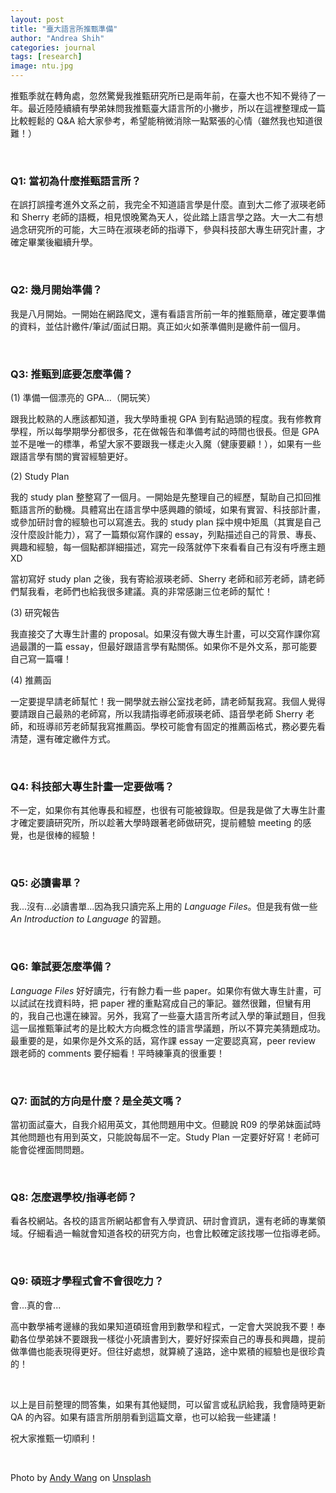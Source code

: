 ```yaml
---
layout: post
title: "臺大語言所推甄準備"
author: "Andrea Shih"
categories: journal
tags: [research]
image: ntu.jpg
---
```


推甄季就在轉角處，忽然驚覺我推甄研究所已是兩年前，在臺大也不知不覺待了一年。最近陸陸續續有學弟妹問我推甄臺大語言所的小撇步，所以在這裡整理成一篇比較輕鬆的 Q&A 給大家參考，希望能稍微消除一點緊張的心情（雖然我也知道很難！）

&nbsp;

### Q1: 當初為什麼推甄語言所？
在誤打誤撞考進外文系之前，我完全不知道語言學是什麼。直到大二修了淑瑛老師和 Sherry 老師的語概，相見恨晚驚為天人，從此踏上語言學之路。大一大二有想過念研究所的可能，大三時在淑瑛老師的指導下，參與科技部大專生研究計畫，才確定畢業後繼續升學。

&nbsp;

### Q2: 幾月開始準備？
我是八月開始。一開始在網路爬文，還有看語言所前一年的推甄簡章，確定要準備的資料，並估計繳件/筆試/面試日期。真正如火如荼準備則是繳件前一個月。

&nbsp;

### Q3: 推甄到底要怎麼準備？
(1) 準備一個漂亮的 GPA...（開玩笑）

跟我比較熟的人應該都知道，我大學時重視 GPA 到有點過頭的程度。我有修教育學程，所以每學期學分都很多，花在做報告和準備考試的時間也很長。但是 GPA 並不是唯一的標準，希望大家不要跟我一樣走火入魔（健康要顧！），如果有一些跟語言學有關的實習經驗更好。

(2) Study Plan

我的 study plan 整整寫了一個月。一開始是先整理自己的經歷，幫助自己扣回推甄語言所的動機。具體寫出在語言學中感興趣的領域，如果有實習、科技部計畫，或參加研討會的經驗也可以寫進去。我的 study plan 採中規中矩風（其實是自己沒什麼設計能力），寫了一篇類似寫作課的 essay，列點描述自己的背景、專長、興趣和經驗，每一個點都詳細描述，寫完一段落就停下來看看自己有沒有呼應主題XD

當初寫好 study plan 之後，我有寄給淑瑛老師、Sherry 老師和祁芳老師，請老師們幫我看，老師們也給我很多建議。真的非常感謝三位老師的幫忙！

(3) 研究報告

我直接交了大專生計畫的 proposal。如果沒有做大專生計畫，可以交寫作課你寫過最讚的一篇 essay，但最好跟語言學有點關係。如果你不是外文系，那可能要自己寫一篇囉！

(4) 推薦函

一定要提早請老師幫忙！我一開學就去辦公室找老師，請老師幫我寫。我個人覺得要請跟自己最熟的老師寫，所以我請指導老師淑瑛老師、語音學老師 Sherry 老師，和班導祁芳老師幫我寫推薦函。學校可能會有固定的推薦函格式，務必要先看清楚，還有確定繳件方式。

&nbsp;

### Q4: 科技部大專生計畫一定要做嗎？
不一定，如果你有其他專長和經歷，也很有可能被錄取。但是我是做了大專生計畫才確定要讀研究所，所以趁著大學時跟著老師做研究，提前體驗 meeting 的感覺，也是很棒的經驗！

&nbsp;

### Q5: 必讀書單？
我...沒有...必讀書單...因為我只讀完系上用的 *Language Files*。但是我有做一些 *An Introduction to Language* 的習題。

&nbsp;

### Q6: 筆試要怎麼準備？
*Language Files* 好好讀完，行有餘力看一些 paper。如果你有做大專生計畫，可以試試在找資料時，把 paper 裡的重點寫成自己的筆記。雖然很難，但蠻有用的，我自己也還在練習。另外，我寫了一些臺大語言所考試入學的筆試題目，但我這一屆推甄筆試考的是比較大方向概念性的語言學議題，所以不算完美猜題成功。最重要的是，如果你是外文系的話，寫作課 essay 一定要認真寫，peer review 跟老師的 comments 要仔細看！平時練筆真的很重要！

&nbsp;

### Q7: 面試的方向是什麼？是全英文嗎？
當初面試臺大，自我介紹用英文，其他問題用中文。但聽說 R09 的學弟妹面試時其他問題也有用到英文，只能說每屆不一定。Study Plan 一定要好好寫！老師可能會從裡面問問題。

&nbsp;

### Q8: 怎麼選學校/指導老師？
看各校網站。各校的語言所網站都會有入學資訊、研討會資訊，還有老師的專業領域。仔細看過一輪就會知道各校的研究方向，也會比較確定該找哪一位指導老師。

&nbsp;

### Q9: 碩班才學程式會不會很吃力？
會...真的會...

高中數學補考邊緣的我如果知道碩班會用到數學和程式，一定會大哭說我不要！奉勸各位學弟妹不要跟我一樣從小死讀書到大，要好好探索自己的專長和興趣，提前做準備也能表現得更好。但往好處想，就算繞了遠路，途中累積的經驗也是很珍貴的！

&nbsp;

以上是目前整理的問答集，如果有其他疑問，可以留言或私訊給我，我會隨時更新 QA 的內容。如果有語言所朋朋看到這篇文章，也可以給我一些建議！

祝大家推甄一切順利！

&nbsp;

<span>Photo by <a href="https://unsplash.com/@andywang02021?utm_source=unsplash&amp;utm_medium=referral&amp;utm_content=creditCopyText">Andy Wang</a> on <a href="https://unsplash.com/s/photos/national-taiwan-university?utm_source=unsplash&amp;utm_medium=referral&amp;utm_content=creditCopyText">Unsplash</a></span>